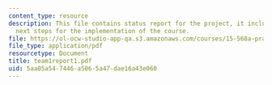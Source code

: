 ```yaml
---
content_type: resource
description: This file contains status report for the project, it includes the issues,
  next steps for the implementation of the course.
file: https://ol-ocw-studio-app-qa.s3.amazonaws.com/courses/15-568a-practical-information-technology-management-spring-2005/5aa05a547446a5065a47dae16a43e060_team1report1.pdf
file_type: application/pdf
resourcetype: Document
title: team1report1.pdf
uid: 5aa05a54-7446-a506-5a47-dae16a43e060
---
```

